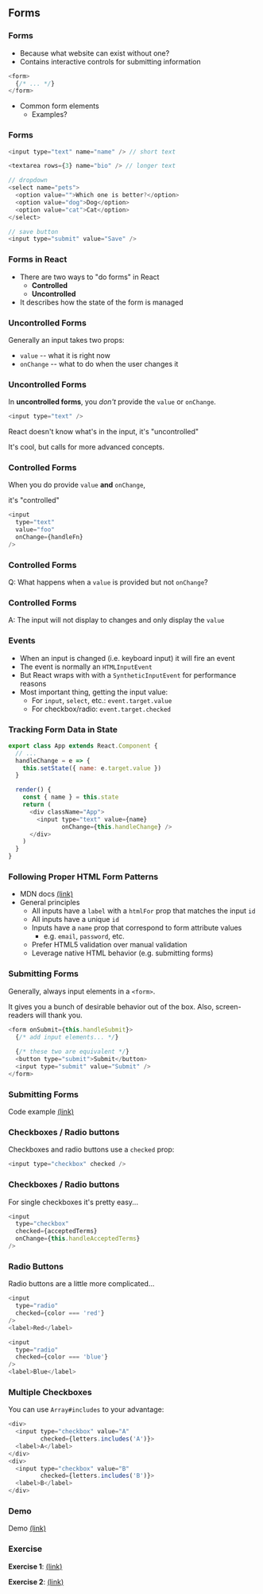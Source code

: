 ## Forms

### Forms

* Because what website can exist without one?
* Contains interactive controls for submitting information

```javascript
<form>
  {/* ... */}
</form>
```

* Common form elements
  * Examples?

### Forms

```javascript
<input type="text" name="name" /> // short text

<textarea rows={3} name="bio" /> // longer text

// dropdown
<select name="pets">
  <option value="">Which one is better?</option>
  <option value="dog">Dog</option>
  <option value="cat">Cat</option>
</select>

// save button
<input type="submit" value="Save" />
```

### Forms in React

* There are two ways to "do forms" in React
  * **Controlled**
  * **Uncontrolled**
* It describes how the state of the form is managed

### Uncontrolled Forms

Generally an input takes two props:

* `value` -- what it is right now
* `onChange` -- what to do when the user changes it

### Uncontrolled Forms

In **uncontrolled forms**, you *don't* provide the `value` or `onChange`.

```javascript
<input type="text" />
```

React doesn't know what's in the input, it's "uncontrolled"

It's cool, but calls for more advanced concepts.

### Controlled Forms

When you do provide `value` **and** `onChange`, 

it's "controlled"

```javascript
<input 
  type="text" 
  value="foo" 
  onChange={handleFn} 
/>
```

### Controlled Forms

Q: What happens when a `value` is provided but not `onChange`?

### Controlled Forms

A: The input will not display to changes and only display the `value`

### Events

* When an input is changed (i.e. keyboard input) it will fire an event
* The event is normally an `HTMLInputEvent`
* But React wraps with with a `SyntheticInputEvent` for performance reasons
* Most important thing, getting the input value:
  * For `input`, `select`, etc.: `event.target.value`
  * For checkbox/radio: `event.target.checked`

### Tracking Form Data in State

```javascript
export class App extends React.Component {
  // ...
  handleChange = e => {
    this.setState({ name: e.target.value })
  }

  render() {
    const { name } = this.state
    return (
      <div className="App">
        <input type="text" value={name} 
               onChange={this.handleChange} />
      </div>
    )
  }
}
```

### Following Proper HTML Form Patterns

* MDN docs [(link)](https://developer.mozilla.org/en-US/docs/Web/HTML/Element/form)
* General principles
  * All inputs have a `label` with a `htmlFor` prop that matches the input `id`
  * All inputs have a unique `id`
  * Inputs have a `name` prop that correspond to form attribute values
    * e.g. `email`, `password`, etc.
  * Prefer HTML5 validation over manual validation
  * Leverage native HTML behavior (e.g. submitting forms)

### Submitting Forms

Generally, always input elements in a `<form>`.

It gives you a bunch of desirable behavior out of the box. Also, screen-readers will thank you.

```javascript
<form onSubmit={this.handleSubmit}>
  {/* add input elements... */}
  
  {/* these two are equivalent */}
  <button type="submit">Submit</button>
  <input type="submit" value="Submit" />
</form>
```

### Submitting Forms

Code example [(link)](https://codesandbox.io/s/bold-sky-zzr7x?file=/src/App.js)

### Checkboxes / Radio buttons

Checkboxes and radio buttons use a `checked` prop:

```javascript
<input type="checkbox" checked />
```

### Checkboxes / Radio buttons

For single checkboxes it's pretty easy... 

```javascript
<input
  type="checkbox"
  checked={acceptedTerms}
  onChange={this.handleAcceptedTerms}
/>
```

### Radio Buttons

Radio buttons are a little more complicated...

```javascript
<input
  type="radio"
  checked={color === 'red'}
/>
<label>Red</label>

<input
  type="radio"
  checked={color === 'blue'}
/>
<label>Blue</label>
```

### Multiple Checkboxes

You can use `Array#includes` to your advantage:

```javascript
<div>
  <input type="checkbox" value="A" 
         checked={letters.includes('A')}>
  <label>A</label>
</div>
<div>
  <input type="checkbox" value="B" 
         checked={letters.includes('B')}>
  <label>B</label>
</div>
```

### Demo

Demo [(link)](https://codesandbox.io/s/forms-controlled-ikq0y)

### Exercise

**Exercise 1**: [(link)](https://codesandbox.io/s/magical-surf-qtfh4?file=/src/App.js)

**Exercise 2**: [(link)](https://codesandbox.io/s/muddy-bash-1opxk?file=/src/App.js)
